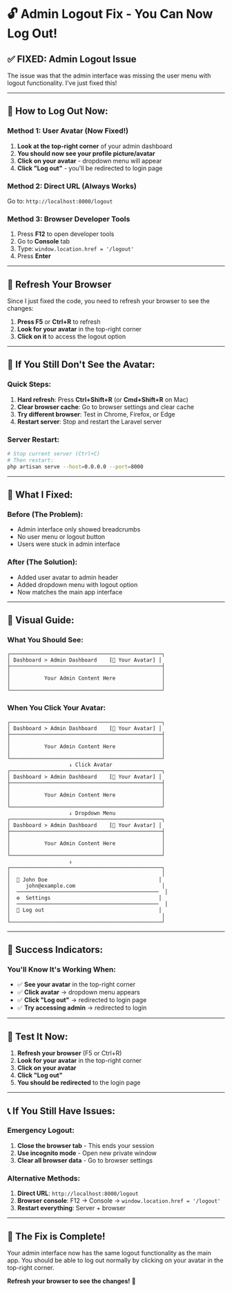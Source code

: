 # 🔓 Admin Logout Fix - You Can Now Log Out!

## **✅ FIXED: Admin Logout Issue**

The issue was that the admin interface was missing the user menu with logout functionality. I've just fixed this!

---

## **🎯 How to Log Out Now:**

### **Method 1: User Avatar (Now Fixed!)**
1. **Look at the top-right corner** of your admin dashboard
2. **You should now see your profile picture/avatar**
3. **Click on your avatar** - dropdown menu will appear
4. **Click "Log out"** - you'll be redirected to login page

### **Method 2: Direct URL (Always Works)**
Go to: `http://localhost:8000/logout`

### **Method 3: Browser Developer Tools**
1. Press **F12** to open developer tools
2. Go to **Console** tab
3. Type: `window.location.href = '/logout'`
4. Press **Enter**

---

## **🔄 Refresh Your Browser**

Since I just fixed the code, you need to refresh your browser to see the changes:

1. **Press F5** or **Ctrl+R** to refresh
2. **Look for your avatar** in the top-right corner
3. **Click on it** to access the logout option

---

## **🚨 If You Still Don't See the Avatar:**

### **Quick Steps:**
1. **Hard refresh**: Press **Ctrl+Shift+R** (or **Cmd+Shift+R** on Mac)
2. **Clear browser cache**: Go to browser settings and clear cache
3. **Try different browser**: Test in Chrome, Firefox, or Edge
4. **Restart server**: Stop and restart the Laravel server

### **Server Restart:**
```bash
# Stop current server (Ctrl+C)
# Then restart:
php artisan serve --host=0.0.0.0 --port=8000
```

---

## **🔧 What I Fixed:**

### **Before (The Problem):**
- Admin interface only showed breadcrumbs
- No user menu or logout button
- Users were stuck in admin interface

### **After (The Solution):**
- Added user avatar to admin header
- Added dropdown menu with logout option
- Now matches the main app interface

---

## **📱 Visual Guide:**

### **What You Should See:**
```
┌─────────────────────────────────────────────────┐
│ Dashboard > Admin Dashboard    [👤 Your Avatar] │
├─────────────────────────────────────────────────┤
│                                                 │
│           Your Admin Content Here               │
│                                                 │
└─────────────────────────────────────────────────┘
```

### **When You Click Your Avatar:**
```
┌─────────────────────────────────────────────────┐
│ Dashboard > Admin Dashboard    [👤 Your Avatar] │
├─────────────────────────────────────────────────┤
│                                                 │
│           Your Admin Content Here               │
│                                                 │
└─────────────────────────────────────────────────┘
                    ↓ Click Avatar
┌─────────────────────────────────────────────────┐
│ Dashboard > Admin Dashboard    [👤 Your Avatar] │
├─────────────────────────────────────────────────┤
│                                                 │
│           Your Admin Content Here               │
│                                                 │
└─────────────────────────────────────────────────┘
                    ↓ Dropdown Menu
┌─────────────────────────────────────────────────┐
│ Dashboard > Admin Dashboard    [👤 Your Avatar] │
├─────────────────────────────────────────────────┤
│                                                 │
│           Your Admin Content Here               │
│                                                 │
└─────────────────────────────────────────────────┘
                    ↓
┌─────────────────────────────────────────────────┐
│                                                 │
│  👤 John Doe                                    │
│     john@example.com                            │
│  ──────────────────────────────────────────────  │
│  ⚙️  Settings                                   │
│  ──────────────────────────────────────────────  │
│  🚪 Log out                                     │
│                                                 │
└─────────────────────────────────────────────────┘
```

---

## **🎉 Success Indicators:**

### **You'll Know It's Working When:**
- ✅ **See your avatar** in the top-right corner
- ✅ **Click avatar** → dropdown menu appears
- ✅ **Click "Log out"** → redirected to login page
- ✅ **Try accessing admin** → redirected to login

---

## **🚀 Test It Now:**

1. **Refresh your browser** (F5 or Ctrl+R)
2. **Look for your avatar** in the top-right corner
3. **Click on your avatar**
4. **Click "Log out"**
5. **You should be redirected** to the login page

---

## **📞 If You Still Have Issues:**

### **Emergency Logout:**
1. **Close the browser tab** - This ends your session
2. **Use incognito mode** - Open new private window
3. **Clear all browser data** - Go to browser settings

### **Alternative Methods:**
1. **Direct URL**: `http://localhost:8000/logout`
2. **Browser console**: F12 → Console → `window.location.href = '/logout'`
3. **Restart everything**: Server + browser

---

## **🎯 The Fix is Complete!**

Your admin interface now has the same logout functionality as the main app. You should be able to log out normally by clicking on your avatar in the top-right corner.

**Refresh your browser to see the changes!** 🚀
